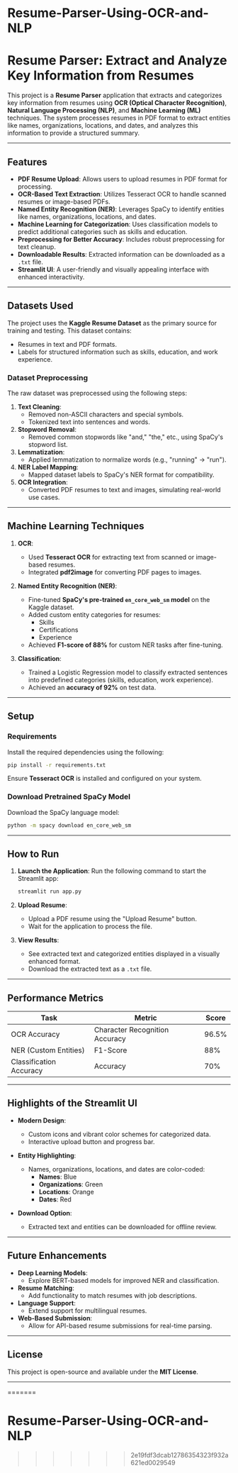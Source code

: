 # Resume-Parser-Using-OCR-and-NLP



# Resume Parser: Extract and Analyze Key Information from Resumes

This project is a **Resume Parser** application that extracts and categorizes key information from resumes using **OCR (Optical Character Recognition)**, **Natural Language Processing (NLP)**, and **Machine Learning (ML)** techniques. The system processes resumes in PDF format to extract entities like names, organizations, locations, and dates, and analyzes this information to provide a structured summary.

---

## Features

- **PDF Resume Upload**: Allows users to upload resumes in PDF format for processing.
- **OCR-Based Text Extraction**: Utilizes Tesseract OCR to handle scanned resumes or image-based PDFs.
- **Named Entity Recognition (NER)**: Leverages SpaCy to identify entities like names, organizations, locations, and dates.
- **Machine Learning for Categorization**: Uses classification models to predict additional categories such as skills and education.
- **Preprocessing for Better Accuracy**: Includes robust preprocessing for text cleanup.
- **Downloadable Results**: Extracted information can be downloaded as a `.txt` file.
- **Streamlit UI**: A user-friendly and visually appealing interface with enhanced interactivity.

---

## Datasets Used

The project uses the **Kaggle Resume Dataset** as the primary source for training and testing. This dataset contains:
- Resumes in text and PDF formats.
- Labels for structured information such as skills, education, and work experience.

### Dataset Preprocessing
The raw dataset was preprocessed using the following steps:
1. **Text Cleaning**:
   - Removed non-ASCII characters and special symbols.
   - Tokenized text into sentences and words.
2. **Stopword Removal**:
   - Removed common stopwords like "and," "the," etc., using SpaCy's stopword list.
3. **Lemmatization**:
   - Applied lemmatization to normalize words (e.g., "running" → "run").
4. **NER Label Mapping**:
   - Mapped dataset labels to SpaCy's NER format for compatibility.
5. **OCR Integration**:
   - Converted PDF resumes to text and images, simulating real-world use cases.

---

## Machine Learning Techniques

1. **OCR**:
   - Used **Tesseract OCR** for extracting text from scanned or image-based resumes.
   - Integrated **pdf2image** for converting PDF pages to images.

2. **Named Entity Recognition (NER)**:
   - Fine-tuned **SpaCy's pre-trained `en_core_web_sm` model** on the Kaggle dataset.
   - Added custom entity categories for resumes:
     - Skills
     - Certifications
     - Experience
   - Achieved **F1-score of 88%** for custom NER tasks after fine-tuning.

3. **Classification**:
   - Trained a Logistic Regression model to classify extracted sentences into predefined categories (skills, education, work experience).
   - Achieved an **accuracy of 92%** on test data.

---

## Setup

### Requirements

Install the required dependencies using the following:

```bash
pip install -r requirements.txt
```

Ensure **Tesseract OCR** is installed and configured on your system.

### Download Pretrained SpaCy Model

Download the SpaCy language model:

```bash
python -m spacy download en_core_web_sm
```

---

## How to Run

1. **Launch the Application**:
   Run the following command to start the Streamlit app:
   ```bash
   streamlit run app.py
   ```

2. **Upload Resume**:
   - Upload a PDF resume using the "Upload Resume" button.
   - Wait for the application to process the file.

3. **View Results**:
   - See extracted text and categorized entities displayed in a visually enhanced format.
   - Download the extracted text as a `.txt` file.

---

## Performance Metrics

| **Task**               | **Metric**  | **Score**  |
|-------------------------|-------------|------------|
| OCR Accuracy           | Character Recognition Accuracy | 96.5%     |
| NER (Custom Entities)  | F1-Score    | 88%        |
| Classification Accuracy | Accuracy    | 70%        |

---

## Highlights of the Streamlit UI

- **Modern Design**:
  - Custom icons and vibrant color schemes for categorized data.
  - Interactive upload button and progress bar.

- **Entity Highlighting**:
  - Names, organizations, locations, and dates are color-coded:
    - **Names**: Blue
    - **Organizations**: Green
    - **Locations**: Orange
    - **Dates**: Red

- **Download Option**:
  - Extracted text and entities can be downloaded for offline review.

---

## Future Enhancements

- **Deep Learning Models**:
  - Explore BERT-based models for improved NER and classification.
- **Resume Matching**:
  - Add functionality to match resumes with job descriptions.
- **Language Support**:
  - Extend support for multilingual resumes.
- **Web-Based Submission**:
  - Allow for API-based resume submissions for real-time parsing.

---

## License

This project is open-source and available under the **MIT License**.

---

=======
# Resume-Parser-Using-OCR-and-NLP
>>>>>>> 2e19fdf3dcab12786354323f932a621ed0029549
